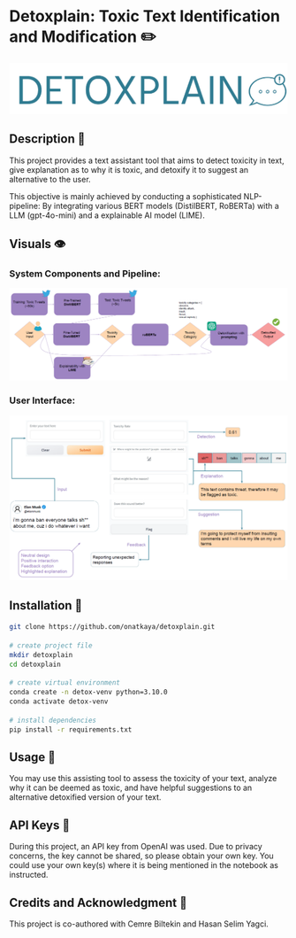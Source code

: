 # Detoxplain: Toxic Text Identification and Modification ✏️

![Detoxplain](images/detoxplain_logo.PNG "Our Logo")

## Description 🤖
This project provides a text assistant tool that aims to detect toxicity in text, give explanation as to why it is toxic, and detoxify it to suggest an alternative to the user.

This objective is mainly achieved by conducting a sophisticated NLP-pipeline: By integrating various BERT models (DistilBERT, RoBERTa) with a LLM (gpt-4o-mini) and a explainable AI model (LIME).

## Visuals 👁

### System Components and Pipeline:

![Pipeline](images/pipeline_components.PNG "System Components and Pipeline")

### User Interface:

![Pipeline](images/user_interface.PNG "User Interface")

## Installation 🔧

```bash
git clone https://github.com/onatkaya/detoxplain.git

# create project file
mkdir detoxplain
cd detoxplain

# create virtual environment
conda create -n detox-venv python=3.10.0
conda activate detox-venv

# install dependencies
pip install -r requirements.txt
```

## Usage 🤳
You may use this assisting tool to assess the toxicity of your text, analyze why it can be deemed as toxic, and have helpful suggestions to an alternative detoxified version of your text.

## API Keys 🔑
During this project, an API key from OpenAI was used. Due to privacy concerns, the key cannot be shared, so please obtain your own key. You could use your own key(s) where it is being mentioned in the notebook as instructed.

## Credits and Acknowledgment 👾
This project is co-authored with Cemre Biltekin and Hasan Selim Yagci.
